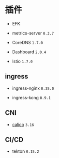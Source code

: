 # 插件

* EFK

* metrics-server `0.3.7`

* CoreDNS `1.7.0`

* Dashboard `2.0.4`

* Istio `1.7.0`

## ingress

* ingress-nginx `0.35.0`

* ingress-kong `0.9.1`

## CNI

* [calico](https://docs.projectcalico.org/v3.16/getting-started/kubernetes/installation/calico) `3.16`

## CI/CD

* tekton `0.15.2`
